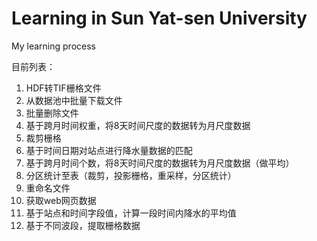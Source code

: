 # Learning in Sun Yat-sen University
My learning process 

目前列表：
1. HDF转TIF栅格文件
2. 从数据池中批量下载文件
3. 批量删除文件
4. 基于跨月时间权重，将8天时间尺度的数据转为月尺度数据
5. 裁剪栅格
6. 基于时间日期对站点进行降水量数据的匹配
7. 基于跨月时间个数，将8天时间尺度的数据转为月尺度数据（做平均）
8. 分区统计至表（裁剪，投影栅格，重采样，分区统计）
9. 重命名文件
10. 获取web网页数据
11. 基于站点和时间字段值，计算一段时间内降水的平均值
12. 基于不同波段，提取栅格数据
